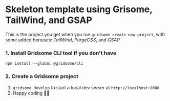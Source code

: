 # Skeleton template using Grisome, TailWind, and GSAP

This is the project you get when you run `gridsome create new-project`,
with some added bonuses: *TailWind*, *PurgeCSS*, and *GSAP*

### 1. Install Gridsome CLI tool if you don't have

`npm install --global @gridsome/cli`

### 2. Create a Gridsome project

1. `gridsome develop` to start a local dev server at `http://localhost:8080`
2. Happy coding 🎉🙌
